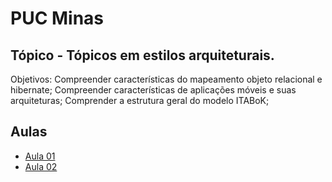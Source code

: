# PUC Minas

## Tópico - Tópicos em estilos arquiteturais.
Objetivos:
  Compreender características do mapeamento objeto relacional e hibernate;
  Compreender características de aplicações móveis e suas arquiteturas;
  Comprender a estrutura geral do modelo ITABoK;

## Aulas
  - [Aula 01](./aula-01/readme.md)
  - [Aula 02](./aula-02/readme.md)